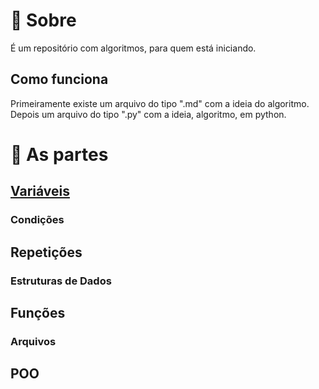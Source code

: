 # 🏮 Sobre
É um repositório com algoritmos, para quem está iniciando.

##  Como funciona
Primeiramente existe um arquivo do tipo ".md" com a ideia do algoritmo. Depois um arquivo do tipo ".py" com a ideia, algoritmo, em python.

# 📖 As partes
## [Variáveis](Variáveis)
### Condições
## Repetições
### Estruturas de Dados
## Funções
### Arquivos
## POO
